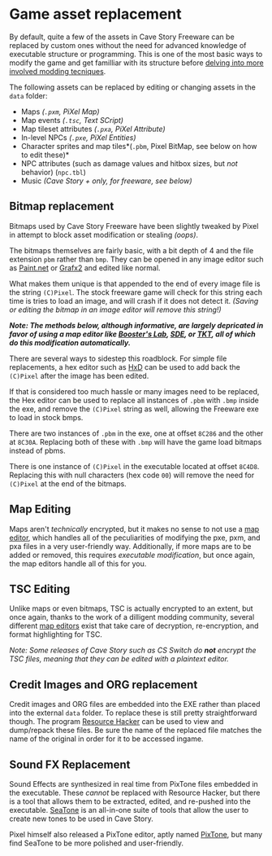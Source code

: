 # Game asset replacement

By default, quite a few of the assets in Cave Story Freeware can be replaced by custom ones without the need for advanced knowledge of executable structure or programming. This is one of the most basic ways to modify the game and get familliar with its structure before [delving into more involved modding tecniques](advanced-freeware-hacking).

The following assets can be replaced by editing or changing assets in the `data` folder:
- Maps *(`.pxm`, PiXel Map)*
- Map events *(`.tsc`, Text SCript)*
- Map tileset attributes *(`.pxa`, PiXel Attribute)*
- In-level NPCs *(`.pxe`, PiXel Entities)*
- Character sprites and map tiles*(`.pbm`, Pixel BitMap, see below on how to edit these)*
- NPC attributes (such as damage values and hitbox sizes, but *not* behavior) (`npc.tbl`)
- Music *(Cave Story + only, for freeware, see below)*

## Bitmap replacement

Bitmaps used by Cave Story Freeware have been slightly tweaked by Pixel in attempt to block asset modification or stealing *(oops)*.

The bitmaps themselves are fairly basic, with a bit depth of 4 and the file extension `pbm` rather than `bmp`. They can be opened in any image editor such as [Paint.net](https://www.getpaint.net/) or [Grafx2](http://grafx2.chez.com/) and edited like normal.

What makes them unique is that appended to the end of every image file is the string `(C)Pixel`. The stock freeware game will check for this string each time is tries to load an image, and will crash if it does not detect it. *(Saving or editing the bitmap in an image editor will remove this string!)*

***Note: The methods below, although informative, are largely depricated in favor of using a map editor like [Booster's Lab](boosters-lab), [SDE](sky-dragon-editor), or [TKT](the-kings-table), all of which do this modification automatically.***

There are several ways to sidestep this roadblock. For simple file replacements, a hex editor such as [HxD](https://mh-nexus.de/en/hxd/) can be used to add back the `(C)Pixel` after the image has been edited.

If that is considered too much hassle or many images need to be replaced, the Hex editor can be used to replace all instances of `.pbm` with `.bmp` inside the exe, and remove the `(C)Pixel` string as well, allowing the Freeware exe to load in stock bmps.

There are two instances of `.pbm` in the exe, one at offset `8C286` and the other at `8C30A`. Replacing both of these with `.bmp` will have the game load bitmaps instead of pbms.

There is one instance of `(C)Pixel` in the executable located at offset `8C4D8`. Replacing this with null characters (hex code `00`) will remove the need for `(C)Pixel` at the end of the bitmaps.


## Map Editing

Maps aren't *technically* encrypted, but it makes no sense to not use a [map editor](cavestory-editors), which handles all of the peculiarities of modifying the pxe, pxm, and pxa files in a very user-friendly way. Additionally, if more maps are to be added or removed, this requires *executable modification*, but once again, the map editors handle all of this for you.

## TSC Editing

Unlike maps or even bitmaps, TSC is actually encrypted to an extent, but once again, thanks to the work of a dilligent modding community, several different [map editors](cavestory-editors) exist that take care of decryption, re-encryption, and format highlighting for TSC.

*Note: Some releases of Cave Story such as CS Switch do **not** encrypt the TSC files, meaning that they can be edited with a plaintext editor.*

## Credit Images and ORG replacement

Credit images and ORG files are embedded into the EXE rather than placed into the external `data` folder. To replace these is still pretty straightforward though. The program [Resource Hacker](https://www.angusj.com/resourcehacker/) can be used to view and dump/repack these files. Be sure the name of the replaced file matches the name of the original in order for it to be accessed ingame.


## Sound FX Replacement

Sound Effects are synthesized in real time from PixTone files embedded in the executable. These *cannot* be replaced with Resource Hacker, but there is a tool that allows them to be extracted, edited, and re-pushed into the executable. [SeaTone](https://www.cavestory.org/downloads/tone_pusher_rev1.zip) is an all-in-one suite of tools that allow the user to create new tones to be used in Cave Story.

Pixel himself also released a PixTone editor, aptly named [PixTone](https://www.vector.co.jp/download/file/win95/art/fh351456.html), but many find SeaTone to be more polished and user-friendly.


















